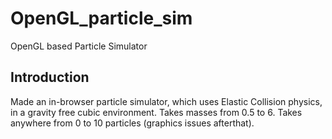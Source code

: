 # OpenGL_particle_sim
OpenGL based Particle Simulator

## Introduction
Made an in-browser particle simulator, which uses Elastic Collision physics, in a gravity free cubic environment.
Takes masses from 0.5 to 6.
Takes anywhere from 0 to 10 particles (graphics issues afterthat).